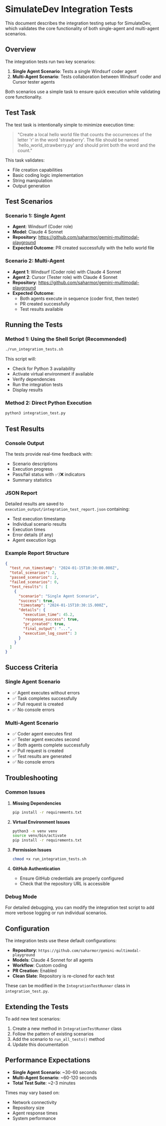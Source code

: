 # SimulateDev Integration Tests

This document describes the integration testing setup for SimulateDev, which validates the core functionality of both single-agent and multi-agent scenarios.

## Overview

The integration tests run two key scenarios:

1. **Single Agent Scenario**: Tests a single Windsurf coder agent
2. **Multi-Agent Scenario**: Tests collaboration between Windsurf coder and Cursor tester agents

Both scenarios use a simple task to ensure quick execution while validating core functionality.

## Test Task

The test task is intentionally simple to minimize execution time:

> "Create a local hello world file that counts the occurrences of the letter 'r' in the word 'strawberry'. The file should be named 'hello_world_strawberry.py' and should print both the word and the count."

This task validates:
- File creation capabilities
- Basic coding logic implementation
- String manipulation
- Output generation

## Test Scenarios

### Scenario 1: Single Agent
- **Agent**: Windsurf (Coder role)
- **Model**: Claude 4 Sonnet
- **Repository**: https://github.com/saharmor/gemini-multimodal-playground
- **Expected Outcome**: PR created successfully with the hello world file

### Scenario 2: Multi-Agent
- **Agent 1**: Windsurf (Coder role) with Claude 4 Sonnet
- **Agent 2**: Cursor (Tester role) with Claude 4 Sonnet
- **Repository**: https://github.com/saharmor/gemini-multimodal-playground
- **Expected Outcome**: 
  - Both agents execute in sequence (coder first, then tester)
  - PR created successfully
  - Test results available

## Running the Tests

### Method 1: Using the Shell Script (Recommended)

```bash
./run_integration_tests.sh
```

This script will:
- Check for Python 3 availability
- Activate virtual environment if available
- Verify dependencies
- Run the integration tests
- Display results

### Method 2: Direct Python Execution

```bash
python3 integration_test.py
```

## Test Results

### Console Output
The tests provide real-time feedback with:
- Scenario descriptions
- Execution progress
- Pass/fail status with ✅/❌ indicators
- Summary statistics

### JSON Report
Detailed results are saved to `execution_output/integration_test_report.json` containing:
- Test execution timestamp
- Individual scenario results
- Execution times
- Error details (if any)
- Agent execution logs

### Example Report Structure
```json
{
  "test_run_timestamp": "2024-01-15T10:30:00.000Z",
  "total_scenarios": 2,
  "passed_scenarios": 2,
  "failed_scenarios": 0,
  "test_results": [
    {
      "scenario": "Single Agent Scenario",
      "success": true,
      "timestamp": "2024-01-15T10:30:15.000Z",
      "details": {
        "execution_time": 45.2,
        "response_success": true,
        "pr_created": true,
        "final_output": "...",
        "execution_log_count": 3
      }
    }
  ]
}
```

## Success Criteria

### Single Agent Scenario
- ✅ Agent executes without errors
- ✅ Task completes successfully
- ✅ Pull request is created
- ✅ No console errors

### Multi-Agent Scenario
- ✅ Coder agent executes first
- ✅ Tester agent executes second
- ✅ Both agents complete successfully
- ✅ Pull request is created
- ✅ Test results are generated
- ✅ No console errors

## Troubleshooting

### Common Issues

1. **Missing Dependencies**
   ```bash
   pip install -r requirements.txt
   ```

2. **Virtual Environment Issues**
   ```bash
   python3 -m venv venv
   source venv/bin/activate
   pip install -r requirements.txt
   ```

3. **Permission Issues**
   ```bash
   chmod +x run_integration_tests.sh
   ```

4. **GitHub Authentication**
   - Ensure GitHub credentials are properly configured
   - Check that the repository URL is accessible

### Debug Mode

For detailed debugging, you can modify the integration test script to add more verbose logging or run individual scenarios.

## Configuration

The integration tests use these default configurations:

- **Repository**: `https://github.com/saharmor/gemini-multimodal-playground`
- **Models**: Claude 4 Sonnet for all agents
- **Workflow**: Custom coding
- **PR Creation**: Enabled
- **Clean Slate**: Repository is re-cloned for each test

These can be modified in the `IntegrationTestRunner` class in `integration_test.py`.

## Extending the Tests

To add new test scenarios:

1. Create a new method in `IntegrationTestRunner` class
2. Follow the pattern of existing scenarios
3. Add the scenario to `run_all_tests()` method
4. Update this documentation

## Performance Expectations

- **Single Agent Scenario**: ~30-60 seconds
- **Multi-Agent Scenario**: ~60-120 seconds
- **Total Test Suite**: ~2-3 minutes

Times may vary based on:
- Network connectivity
- Repository size
- Agent response times
- System performance 